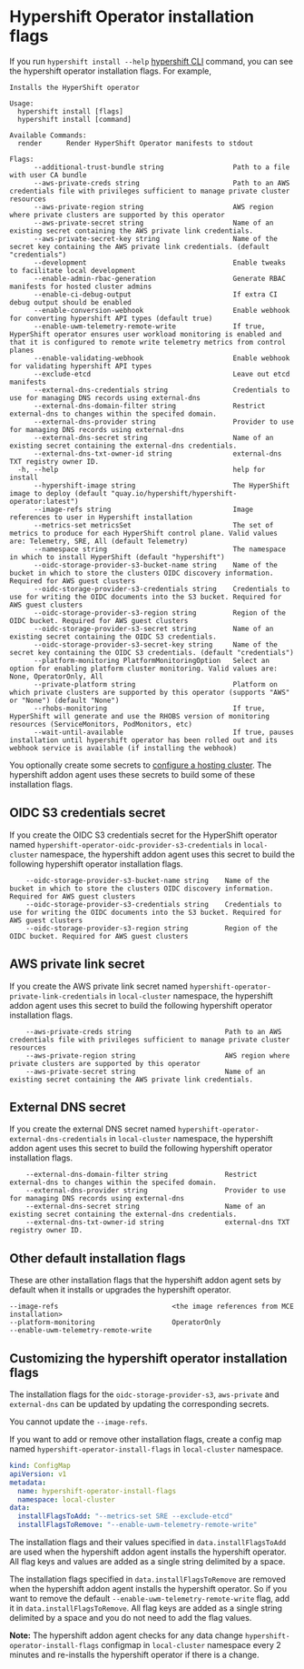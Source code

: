 # Hypershift Operator installation flags

If you run `hypershift install --help` [hypershift CLI](https://github.com/stolostron/hypershift-addon-operator/blob/main/docs/installing_hypershift_cli.md) command, you can see the hypershift operator installation flags. For example,

```
Installs the HyperShift operator

Usage:
  hypershift install [flags]
  hypershift install [command]

Available Commands:
  render      Render HyperShift Operator manifests to stdout

Flags:
      --additional-trust-bundle string                 Path to a file with user CA bundle
      --aws-private-creds string                       Path to an AWS credentials file with privileges sufficient to manage private cluster resources
      --aws-private-region string                      AWS region where private clusters are supported by this operator
      --aws-private-secret string                      Name of an existing secret containing the AWS private link credentials.
      --aws-private-secret-key string                  Name of the secret key containing the AWS private link credentials. (default "credentials")
      --development                                    Enable tweaks to facilitate local development
      --enable-admin-rbac-generation                   Generate RBAC manifests for hosted cluster admins
      --enable-ci-debug-output                         If extra CI debug output should be enabled
      --enable-conversion-webhook                      Enable webhook for converting hypershift API types (default true)
      --enable-uwm-telemetry-remote-write              If true, HyperShift operator ensures user workload monitoring is enabled and that it is configured to remote write telemetry metrics from control planes
      --enable-validating-webhook                      Enable webhook for validating hypershift API types
      --exclude-etcd                                   Leave out etcd manifests
      --external-dns-credentials string                Credentials to use for managing DNS records using external-dns
      --external-dns-domain-filter string              Restrict external-dns to changes within the specifed domain.
      --external-dns-provider string                   Provider to use for managing DNS records using external-dns
      --external-dns-secret string                     Name of an existing secret containing the external-dns credentials.
      --external-dns-txt-owner-id string               external-dns TXT registry owner ID.
  -h, --help                                           help for install
      --hypershift-image string                        The HyperShift image to deploy (default "quay.io/hypershift/hypershift-operator:latest")
      --image-refs string                              Image references to user in Hypershift installation
      --metrics-set metricsSet                         The set of metrics to produce for each HyperShift control plane. Valid values are: Telemetry, SRE, All (default Telemetry)
      --namespace string                               The namespace in which to install HyperShift (default "hypershift")
      --oidc-storage-provider-s3-bucket-name string    Name of the bucket in which to store the clusters OIDC discovery information. Required for AWS guest clusters
      --oidc-storage-provider-s3-credentials string    Credentials to use for writing the OIDC documents into the S3 bucket. Required for AWS guest clusters
      --oidc-storage-provider-s3-region string         Region of the OIDC bucket. Required for AWS guest clusters
      --oidc-storage-provider-s3-secret string         Name of an existing secret containing the OIDC S3 credentials.
      --oidc-storage-provider-s3-secret-key string     Name of the secret key containing the OIDC S3 credentials. (default "credentials")
      --platform-monitoring PlatformMonitoringOption   Select an option for enabling platform cluster monitoring. Valid values are: None, OperatorOnly, All
      --private-platform string                        Platform on which private clusters are supported by this operator (supports "AWS" or "None") (default "None")
      --rhobs-monitoring                               If true, HyperShift will generate and use the RHOBS version of monitoring resources (ServiceMonitors, PodMonitors, etc)
      --wait-until-available                           If true, pauses installation until hypershift operator has been rolled out and its webhook service is available (if installing the webhook)
```

You optionally create some secrets to [configure a hosting cluster](https://github.com/stolostron/hypershift-addon-operator/blob/main/docs/provision_hosted_cluster_on_mce_local_cluster.md#configuring-the-hosting-cluster). The hypershift addon agent uses these secrets to build some of these installation flags.

## OIDC S3 credentials secret

If you create the OIDC S3 credentials secret for the HyperShift operator named `hypershift-operator-oidc-provider-s3-credentials` in `local-cluster` namespace, the hypershift addon agent uses this secret to build the following hypershift operator installation flags.

```
    --oidc-storage-provider-s3-bucket-name string    Name of the bucket in which to store the clusters OIDC discovery information. Required for AWS guest clusters
    --oidc-storage-provider-s3-credentials string    Credentials to use for writing the OIDC documents into the S3 bucket. Required for AWS guest clusters
    --oidc-storage-provider-s3-region string         Region of the OIDC bucket. Required for AWS guest clusters
```

## AWS private link secret

If you create the AWS private link secret named `hypershift-operator-private-link-credentials` in `local-cluster` namespace, the hypershift addon agent uses this secret to build the following hypershift operator installation flags.

```
    --aws-private-creds string                       Path to an AWS credentials file with privileges sufficient to manage private cluster resources
    --aws-private-region string                      AWS region where private clusters are supported by this operator
    --aws-private-secret string                      Name of an existing secret containing the AWS private link credentials.
```

## External DNS secret

If you create the external DNS secret named `hypershift-operator-external-dns-credentials` in `local-cluster` namespace, the hypershift addon agent uses this secret to build the following hypershift operator installation flags.

```
    --external-dns-domain-filter string              Restrict external-dns to changes within the specifed domain.
    --external-dns-provider string                   Provider to use for managing DNS records using external-dns
    --external-dns-secret string                     Name of an existing secret containing the external-dns credentials.
    --external-dns-txt-owner-id string               external-dns TXT registry owner ID.
```

## Other default installation flags

These are other installation flags that the hypershift addon agent sets by default when it installs or upgrades the hypershift operator.

```
--image-refs                            <the image references from MCE installation>
--platform-monitoring                   OperatorOnly
--enable-uwm-telemetry-remote-write
```

## Customizing the hypershift operator installation flags

The installation flags for the `oidc-storage-provider-s3`, `aws-private` and `external-dns` can be updated by updating the corresponding secrets.

You cannot update the `--image-refs`.

If you want to add or remove other installation flags, create a config map named `hypershift-operator-install-flags` in `local-cluster` namespace.

```yaml
kind: ConfigMap
apiVersion: v1
metadata:
  name: hypershift-operator-install-flags
  namespace: local-cluster
data:
  installFlagsToAdd: "--metrics-set SRE --exclude-etcd"
  installFlagsToRemove: "--enable-uwm-telemetry-remote-write"
```

The installation flags and their values specified in `data.installFlagsToAdd` are used when the hypershift addon agent installs the hypershift operator. All flag keys and values are added as a single string delimited by a space.

The installation flags specified in `data.installFlagsToRemove` are removed when the hypershift addon agent installs the hypershift operator. So if you want to remove the default `--enable-uwm-telemetry-remote-write` flag, add it in `data.installFlagsToRemove`. All flag keys are added as a single string delimited by a space and you do not need to add the flag values.

**Note:** The hypershift addon agent checks for any data change `hypershift-operator-install-flags` configmap in `local-cluster` namespace every 2 minutes and re-installs the hypershift operator if there is a change.
